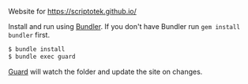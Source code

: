 Website for https://scriptotek.github.io/

Install and run using [Bundler](http://bundler.io/).
If you don't have Bundler run `gem install bundler` first.

```bash
$ bundle install
$ bundle exec guard
```

[Guard](http://guardgem.org/) will watch the folder and update the site on changes.
